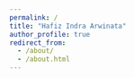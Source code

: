 ```yaml
---
permalink: /
title: "Hafiz Indra Arwinata"
author_profile: true
redirect_from: 
  - /about/
  - /about.html
---
```

